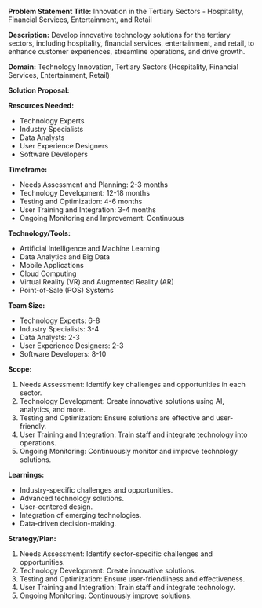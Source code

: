 **Problem Statement Title:** Innovation in the Tertiary Sectors - Hospitality, Financial Services, Entertainment, and Retail

**Description:** Develop innovative technology solutions for the tertiary sectors, including hospitality, financial services, entertainment, and retail, to enhance customer experiences, streamline operations, and drive growth.

**Domain:** Technology Innovation, Tertiary Sectors (Hospitality, Financial Services, Entertainment, Retail)

**Solution Proposal:**

**Resources Needed:**
- Technology Experts
- Industry Specialists
- Data Analysts
- User Experience Designers
- Software Developers

**Timeframe:**
- Needs Assessment and Planning: 2-3 months
- Technology Development: 12-18 months
- Testing and Optimization: 4-6 months
- User Training and Integration: 3-4 months
- Ongoing Monitoring and Improvement: Continuous

**Technology/Tools:**
- Artificial Intelligence and Machine Learning
- Data Analytics and Big Data
- Mobile Applications
- Cloud Computing
- Virtual Reality (VR) and Augmented Reality (AR)
- Point-of-Sale (POS) Systems

**Team Size:**
- Technology Experts: 6-8
- Industry Specialists: 3-4
- Data Analysts: 2-3
- User Experience Designers: 2-3
- Software Developers: 8-10

**Scope:**
1. Needs Assessment: Identify key challenges and opportunities in each sector.
2. Technology Development: Create innovative solutions using AI, analytics, and more.
3. Testing and Optimization: Ensure solutions are effective and user-friendly.
4. User Training and Integration: Train staff and integrate technology into operations.
5. Ongoing Monitoring: Continuously monitor and improve technology solutions.

**Learnings:**
- Industry-specific challenges and opportunities.
- Advanced technology solutions.
- User-centered design.
- Integration of emerging technologies.
- Data-driven decision-making.

**Strategy/Plan:**
1. Needs Assessment: Identify sector-specific challenges and opportunities.
2. Technology Development: Create innovative solutions.
3. Testing and Optimization: Ensure user-friendliness and effectiveness.
4. User Training and Integration: Train staff and integrate technology.
5. Ongoing Monitoring: Continuously improve solutions.